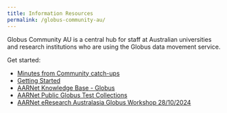 ```yaml
---
title: Information Resources
permalink: /globus-community-au/
---
```


Globus Community AU is a central hub for staff at Australian universities and research institutions who are using the Globus data movement service.   

Get started:

* [Minutes from Community catch-ups](./globus-community-au/community-updates)
* [Getting Started](./getting_started.html)
* [AARNet Knowledge Base - Globus](https://support.aarnet.edu.au/hc/en-us/categories/5318479482767-Globus)
* [AARNet Public Globus Test Collections](./aarnet_globus_collections.html)
* [AARNet eResearch Australasia Globus Workshop 28/10/2024](./era24_workshop/)
